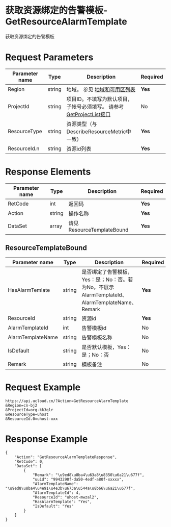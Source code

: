# 获取资源绑定的告警模板-GetResourceAlarmTemplate

获取资源绑定的告警模板

# Request Parameters
|Parameter name|Type|Description|Required|
|---|---|---|---|
|Region|string|地域。 参见 [地域和可用区列表](../summary/regionlist.html)|**Yes**|
|ProjectId|string|项目ID。不填写为默认项目，子帐号必须填写。 请参考[GetProjectList接口](../summary/get_project_list.html)|No|
|ResourceType|string|资源类型（与DescribeResourceMetric中一致）|**Yes**|
|ResourceId.n|string|资源id列表|**Yes**|

# Response Elements
|Parameter name|Type|Description|Required|
|---|---|---|---|
|RetCode|int|返回码|**Yes**|
|Action|string|操作名称|**Yes**|
|DataSet|array|请见ResourceTemplateBound|**Yes**|

## ResourceTemplateBound
|Parameter name|Type|Description|Required|
|---|---|---|---|
|HasAlarmTemlate|string|是否绑定了告警模板，Yes：是；No：否。若为No，不展示AlarmTemplateId、AlarmTemplateName、Remark|**Yes**|
|ResourceId|string|资源id|**Yes**|
|AlarmTemplateId|int|告警模板id|No|
|AlarmTemplateName|string|告警模板名称|No|
|IsDefault|string|是否默认模板，Yes：是；No：否|No|
|Remark|string|模板备注|No|

# Request Example
```
https://api.ucloud.cn/?Action=GetResourceAlarmTemplate
&Region=cn-bj2
&ProjectId=org-kk3qlr
&ResourceType=uhost
&ResourceId.0=uhost-xxx
```

# Response Example
```
{
    "Action": "GetResourceAlarmTemplateResponse", 
    "RetCode": 0, 
    "DataSet": [
        {
            "Remark": "\u9ed8\u8ba4\u63a8\u8350\u6a21\u677f", 
            "uuid": "9943290f-da50-4edf-a80f-xxxxx", 
            "AlarmTemplateName": "\u9ed8\u8ba4\u4e91\u4e3b\u673a\u544a\u8b66\u6a21\u677f", 
            "AlarmTemplateId": 4, 
            "ResourceId": "uhost-mwzal2", 
            "HasAlarmTemplate": "Yes", 
            "IsDefault": "Yes"
        }
    ]
}
```

